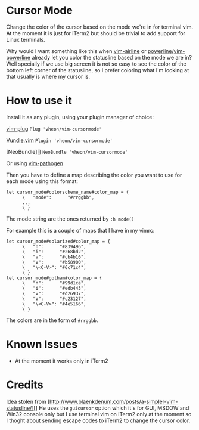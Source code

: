 # Cursor Mode
Change the color of the cursor based on the mode we're in for terminal vim.
At the moment it is just for iTerm2 but should be trivial to add support for Linux terminals.

Why would I want something like this when [vim-airline][] or [powerline][]/[vim-powerline][] already let you color the statusline based on the mode we are in?
Well specially if we use big screen it is not so easy to see the color of the bottom left corner of the statusline,
so I prefer coloring what I'm looking at that usually is where my cursor is.

# How to use it

Install it as any plugin, using your plugin manager of choice:

[vim-plug][]
`Plug 'vheon/vim-cursormode'`

[Vundle.vim][]
`Plugin 'vheon/vim-cursormode'`

[NeoBundle][]
`NeoBundle 'vheon/vim-cursormode'`

Or using [vim-pathogen][]

Then you have to define a map describing the color you want to use for each mode using this format:


```
let cursor_mode#colorscheme_name#color_map = {
      \   "mode":      "#rrggbb",
      ...
      \ }
```

The mode string are the ones returned by `:h mode()`

For example this is a couple of maps that I have in my vimrc:

```
let cursor_mode#solarized#color_map = {
      \   "n":      "#839496",
      \   "i":      "#268bd2",
      \   "v":      "#cb4b16",
      \   "V":      "#b58900",
      \   "\<C-V>": "#6c71c4",
      \ }
let cursor_mode#gotham#color_map = {
      \   "n":      "#99d1ce",
      \   "i":      "#edb443",
      \   "v":      "#d26937",
      \   "V":      "#c23127",
      \   "\<C-V>": "#4e5166",
      \ }
```

The colors are in the form of `#rrggbb`.

# Known Issues

* At the moment it works only in iTerm2

# Credits

Idea stolen from [http://www.blaenkdenum.com/posts/a-simpler-vim-statusline/][]
He uses the `guicursor` option which it's for GUI, MSDOW and Win32 console only
but I use terminal vim on iTerm2 only at the moment so I thoght about sending escape codes to
iTerm2 to change the cursor color.

[vim-airline]: https://github.com/bling/vim-airline 
[powerline]: https://github.com/Lokaltog/powerline 
[vim-powerline]: https://github.com/Lokaltog/vim-powerline 
[vim-plug]: https://github.com/junegunn/vim-plug 
[Vundle.vim]: https://github.com/gmarik/Vundle.vim 
[NeoBundle.vim]: https://github.com/Shougo/neobundle.vim 
[vim-pathogen]: https://github.com/tpope/vim-pathogen 
[http://www.blaenkdenum.com/posts/a-simpler-vim-statusline/]: http://www.blaenkdenum.com/posts/a-simpler-vim-statusline/ 
